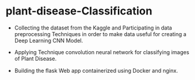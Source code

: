 # plant-disease-Classification

- Collecting the dataset from the Kaggle and Participating in data preprocessing Techniques in order to make data useful for creating a
Deep Learning CNN Model.

- Applying Technique convolution neural network for classifying images of Plant Disease.

- Building the ﬂask Web app containerized using Docker and nginx.
